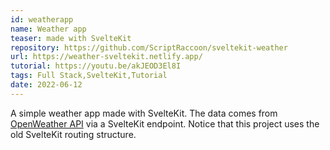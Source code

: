 ```yaml
---
id: weatherapp
name: Weather app
teaser: made with SvelteKit
repository: https://github.com/ScriptRaccoon/sveltekit-weather
url: https://weather-sveltekit.netlify.app/
tutorial: https://youtu.be/akJEOD3El8I
tags: Full Stack,SvelteKit,Tutorial
date: 2022-06-12
---
```


A simple weather app made with SvelteKit. The data comes from <a href='https://openweathermap.org/' target='_blank'>OpenWeather API</a> via a SvelteKit endpoint. Notice that this project uses the old SvelteKit routing structure.
